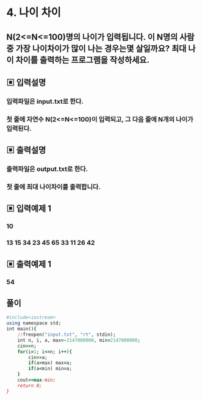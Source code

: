 # 4. 나이 차이
## N(2<=N<=100)명의 나이가 입력됩니다. 이 N명의 사람 중 가장 나이차이가 많이 나는 경우는몇 살일까요? 최대 나이 차이를 출력하는 프로그램을 작성하세요.
## ▣ 입력설명
### 입력파일은 input.txt로 한다.
### 첫 줄에 자연수 N(2<=N<=100)이 입력되고, 그 다음 줄에 N개의 나이가 입력된다.
## ▣ 출력설명
### 출력파일은 output.txt로 한다.
### 첫 줄에 최대 나이차이를 출력합니다.
## ▣ 입력예제 1
### 10
### 13 15 34 23 45 65 33 11 26 42
## ▣ 출력예제 1
### 54

## 풀이
```ruby
#include<iostream>
using namespace std;
int main(){
	//freopen("input.txt", "rt", stdin);
	int n, i, a, max=-2147000000, min=2147000000;
	cin>>n;
	for(i=1; i<=n; i++){
		cin>>a;
		if(a>max) max=a;
		if(a<min) min=a;
	}
	cout<<max-min;
	return 0;
}
```